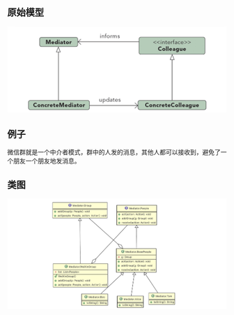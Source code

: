 ## 原始模型
![hh](https://github.com/ICDI0906/Design-Pattern/blob/master/src/Mediator/img/origin.png)
## 例子
微信群就是一个中介者模式，群中的人发的消息，其他人都可以接收到，避免了一个朋友一个朋友地发消息。
## 类图
![hh](https://github.com/ICDI0906/Design-Pattern/blob/master/src/Mediator/img/example.png)

